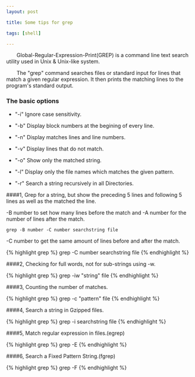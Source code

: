 ```yaml
---
layout: post

title: Some tips for grep

tags: [shell]

---
```


&emsp;&emsp;Global-Regular-Expression-Print(GREP) is a command line text search utility used in Unix & Unix-like system.

&emsp;&emsp;The "grep" command searches files or standard input for lines that match a given regular expression. It then prints the matching lines to the program's standard output.

### The basic options

* "-i" Ignore case sensitivity.

* "-b" Display block numbers at the begining of every line.

* "-n" Display matches lines and line numbers.

* "-v" Display lines that do not match.
* "-o" Show only the matched string.
* "-l" Display only the file names which matches the given pattern.
* "-r" Search a string recursively in all Directories.

####1, Grep for a string, but show the preceding 5 lines and following 5 lines as well as the matched the line.

-B number to set how many lines before the match and -A number for the number of lines after the match.

`grep -B number -C number searchstring file`

-C number to get the same amount of lines before and after the match.
    
{% highlight grep %}
grep -C number searchstring file
{% endhighlight %}

####2, Checking for full words, not for sub-strings using -w.

{% highlight grep %}
grep -iw "string" file
{% endhighlight %}

####3, Counting the number of matches.

{% highlight grep %}
grep -c "pattern" file
{% endhighlight %}

####4, Search a string in Gzipped files.

{% highlight grep %}
grep -i searchstring file
{% endhighlight %}

####5, Match regular expression in files.(egrep) 

{% highlight grep %}
grep -E
{% endhighlight %}

####6, Search a Fixed Pattern String.(fgrep)

{% highlight grep %}
grep -F
{% endhighlight %}


